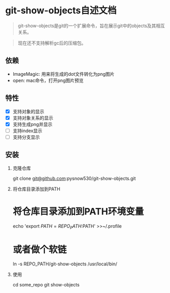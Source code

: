# git-show-objects自述文档

> git-show-objects是git的一个扩展命令，旨在展示git中的objects及其相互关系。

> 现在还不支持解析gc后的压缩包。

## 依赖

* ImageMagic: 用来将生成的dot文件转化为png图片
* open: mac命令，打开png图片预览

## 特性

* [x] 支持对象的显示
* [x] 支持对象关系的显示
* [x] 支持生成png并显示
* [ ] 支持index显示
* [ ] 支持分支显示

## 安装

1. 克隆仓库

    git clone git@github.com:pysnow530/git-show-objects.git

2. 将仓库目录添加到PATH

    # 将仓库目录添加到PATH环境变量
    echo 'export $PATH=REPO_PATH:$PATH' >>~/.profile

    # 或者做个软链
    ln -s REPO_PATH/git-show-objects /usr/local/bin/

3. 使用

    cd some_repo
    git show-objects
